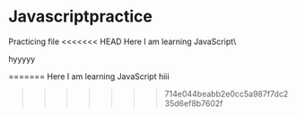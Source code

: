 # Javascriptpractice
Practicing file
<<<<<<< HEAD
Here I am learning JavaScript\

hyyyyy

=======
Here I am learning JavaScript
hiii
>>>>>>> 714e044beabb2e0cc5a987f7dc235d6ef8b7602f
